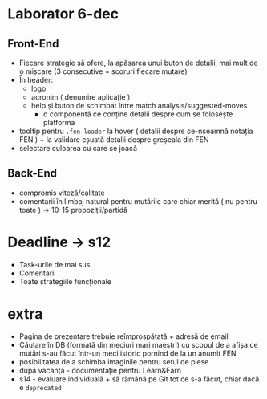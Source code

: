 # Laborator 6-dec
## Front-End
* Fiecare strategie să ofere, la apăsarea unui buton de detalii, mai mult de o mișcare (3 consecutive + scoruri fiecare mutare)
* În header: 
  * logo
  * acronim ( denumire aplicație )
  * help și buton de schimbat între match analysis/suggested-moves
    * o componentă ce conține detalii despre cum se folosește platforma
* tooltip pentru `.fen-loader` la hover ( detalii despre ce-nseamnă notația FEN ) + la validare eșuată detalii despre greșeala din FEN
* selectare culoarea cu care se joacă

## Back-End
* compromis viteză/calitate
* comentarii în limbaj natural pentru mutările care chiar merită ( nu pentru toate ) -> 10-15 propoziții/partidă

# Deadline -> s12
* Task-urile de mai sus
* Comentarii
* Toate strategiile funcționale

# extra
* Pagina de prezentare trebuie reîmprospătată + adresă de email
* Căutare în DB (formată din meciuri mari maeștri) cu scopul de a afișa ce mutări s-au făcut într-un meci istoric pornind de la un anumit FEN
* posibilitatea de a schimba imaginile pentru setul de piese
* după vacanță - documentație pentru Learn&Earn
* s14 - evaluare individuală + să rămână pe Git tot ce s-a făcut, chiar dacă e `deprecated`
